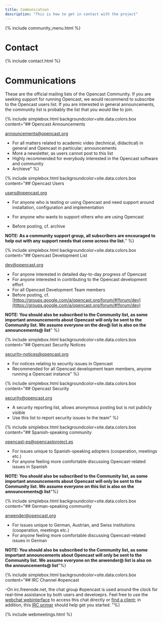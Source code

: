 ```yaml
---
title: Communication
description: "This is how to get in contact with the project"
---
```

{% include community_menu.html %}

# Contact

{% include contact.html %}

# Communications

These are the official mailing lists of the Opencast Community. If you are seeking support for running Opencast, we would recommend to subscribe to the Opencast users list. If you are interested in general announcements, the community list is probably the list that you would like to join.

{% include simplebox.html backgroundcolor=site.data.colors.box 
content="## Opencast Announcements

[announcements@opencast.org](announcements@opencast.org)
- For all matters related to academic video (technical, didactical) in general and Opencast in particular; announcements
- More a newsletter, as users cannot post to this list
- Highly recommended for everybody interested in the Opencast software and community
- Archieve" %}
 
{% include simplebox.html backgroundcolor=site.data.colors.box 
content="## Opencast Users

[users@opencast.org](users@opencast.org)
- For anyone who is testing or using Opencast and need support around installation, configuration and implementation

- For anyone who wants to support others who are using Opencast
- Before posting, cf. archive

**NOTE: As a community support group, all subscribers are encouraged to help out with any support needs that come across the list.**" %}


{% include simplebox.html backgroundcolor=site.data.colors.box 
content="## Opencast Development List

[dev@opencast.org](dev@opencast.org)
- For anyone interested in detailed day-to-day progress of Opencast
- For anyone interested in contributing to the Opencast development effort
- For all Opencast Development Team members
- Before posting, cf. [https://groups.google.com/a/opencast.org/forum/#!forum/dev](https://groups.google.com/a/opencast.org/forum/#!forum/dev)

**NOTE: You should also be subscribed to the Community list, as some important announcements about Opencast will only be sent to the Community list. We assume everyone on the dev@ list is also on the announcements@ list**"
 %}


{% include simplebox.html backgroundcolor=site.data.colors.box 
content="## Opencast Security Notices

[security-notices@opencast.org](security-notices@opencast.org)
- For notices relating to security issues in Opencast
- Recommended for all Opencast development team members, anyone running a Opencast instance" %}

{% include simplebox.html backgroundcolor=site.data.colors.box 
content="## Opencast Security

[security@opencast.org](security@opencast.org)
- A security reporting list, allows anonymous posting but is not publicly visible
- Use this list to report security issues to the team" %}

{% include simplebox.html backgroundcolor=site.data.colors.box 
content="## Spanish-speaking community

[opencast-es@opencastproject.es](opencast-es@opencastproject.es)
- For issues unique to Spanish-speaking adopters (cooperation, meetings etc.)
- For anyone feeling more comfortable discussing Opencast-related issues in Spanish

**NOTE: You should also be subscribed to the Community list, as some important announcements about Opencast will only be sent to the Community list. We assume everyone on this list is also on the announcements@ list**"%}

{% include simplebox.html backgroundcolor=site.data.colors.box 
content="## German-speaking community

[anwender@opencast.org](anwender@opencast.orgs)
- For issues unique to German, Austrian, and Swiss institutions (cooperation, meetings etc.)
- For anyone feeling more comfortable discussing Opencast-related issues in German

**NOTE: You should also be subscribed to the Community list, as some important announcements about Opencast will only be sent to the Community list. We assume everyone on the anwender@ list is also on the announcements@ list**"%}

{% include simplebox.html backgroundcolor=site.data.colors.box 
content="## IRC Channel #opencast

-On irc.freenode.net, the chat group #opencast is used around the clock for real-time assistance by both users and develoeprs.
Feel free to use the [webchat webinterface](http://webchat.freenode.net/?channels=opencast) to access this chat directly or [find a client](https://en.wikipedia.org/wiki/Comparison_of_Internet_Relay_Chat_clientst); in addition, this [IRC primer](http://www.irchelp.org/irchelp/ircprimer.html) should help get you started.
"%}


{% include webmeetings.html %}



